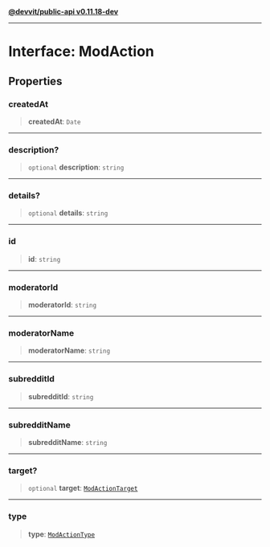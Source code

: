 [**@devvit/public-api v0.11.18-dev**](../../README.md)

---

# Interface: ModAction

## Properties

<a id="createdat"></a>

### createdAt

> **createdAt**: `Date`

---

<a id="description"></a>

### description?

> `optional` **description**: `string`

---

<a id="details"></a>

### details?

> `optional` **details**: `string`

---

<a id="id"></a>

### id

> **id**: `string`

---

<a id="moderatorid"></a>

### moderatorId

> **moderatorId**: `string`

---

<a id="moderatorname"></a>

### moderatorName

> **moderatorName**: `string`

---

<a id="subredditid"></a>

### subredditId

> **subredditId**: `string`

---

<a id="subredditname"></a>

### subredditName

> **subredditName**: `string`

---

<a id="target"></a>

### target?

> `optional` **target**: [`ModActionTarget`](../type-aliases/ModActionTarget.md)

---

<a id="type"></a>

### type

> **type**: [`ModActionType`](../type-aliases/ModActionType.md)
